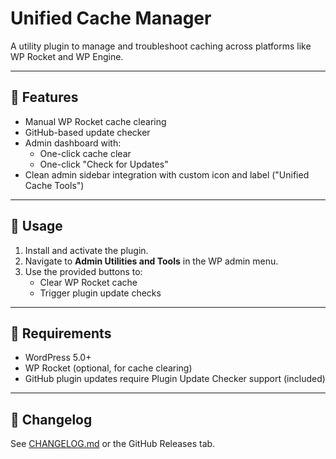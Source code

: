 # Unified Cache Manager

A utility plugin to manage and troubleshoot caching across platforms like WP Rocket and WP Engine.

---

## 🚀 Features

- Manual WP Rocket cache clearing
- GitHub-based update checker
- Admin dashboard with:
  - One-click cache clear
  - One-click "Check for Updates"
- Clean admin sidebar integration with custom icon and label ("Unified Cache Tools")

---

## 📖 Usage

1. Install and activate the plugin.
2. Navigate to **Admin Utilities and Tools** in the WP admin menu.
3. Use the provided buttons to:
   - Clear WP Rocket cache
   - Trigger plugin update checks

---

## 🔧 Requirements

- WordPress 5.0+
- WP Rocket (optional, for cache clearing)
- GitHub plugin updates require Plugin Update Checker support (included)

---

## 📝 Changelog

See [CHANGELOG.md](CHANGELOG.md) or the GitHub Releases tab.
